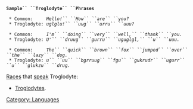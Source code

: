 **`Sample`` ``Troglodyte`` ``Phrases`**  
  
` * Common:     `*`Hello!`` ``How`` ``are`` ``you?`*  
` * Troglodyte: `*`uglglu!`` ``uug`` ``urru`` ``uuu?`*  
  
` * Common:     `*`I'm`` ``doing`` ``very`` ``well,`` ``thank`` ``you.`*  
` * Troglodyte: `*`U'`` ``druug`` ``gurru`` ``uguglgl,`` ``u`` ``uuu.`*  
  
` * Common:     `*`The`` ``quick`` ``brown`` ``fox`` ``jumped`` ``over`` ``the`` ``lazy`` ``dog.`*  
` * Troglodyte: `*`u`` ``uu`` ``bgrruug`` ``fgu`` ``gukrudr`` ``ugurr`` ``u`` ``glukzu`` ``drug.`*

[Races](:Category:_Races "wikilink") that [speak](Speak "wikilink")
Troglodyte:

-   [Troglodytes](Troglodytes "wikilink").

[Category: Languages](Category:_Languages "wikilink")
